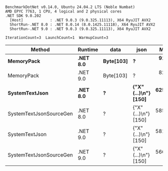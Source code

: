 ```

BenchmarkDotNet v0.14.0, Ubuntu 24.04.2 LTS (Noble Numbat)
AMD EPYC 7763, 1 CPU, 4 logical and 2 physical cores
.NET SDK 9.0.202
  [Host]            : .NET 9.0.3 (9.0.325.11113), X64 RyuJIT AVX2
  ShortRun-.NET 8.0 : .NET 8.0.14 (8.0.1425.11118), X64 RyuJIT AVX2
  ShortRun-.NET 9.0 : .NET 9.0.3 (9.0.325.11113), X64 RyuJIT AVX2

IterationCount=3  LaunchCount=1  WarmupCount=3  

```
| Method                  | Runtime  | data      | json                 | Mean      | Error     | StdDev   | Min       | Max       | Gen0   | Allocated |
|------------------------ |--------- |---------- |--------------------- |----------:|----------:|---------:|----------:|----------:|-------:|----------:|
| **MemoryPack**              | **.NET 8.0** | **Byte[103]** | **?**                    |  **91.61 ns** | **13.843 ns** | **0.759 ns** |  **90.75 ns** |  **92.20 ns** | **0.0148** |     **248 B** |
| MemoryPack              | .NET 9.0 | Byte[103] | ?                    |  82.21 ns |  8.582 ns | 0.470 ns |  81.87 ns |  82.75 ns | 0.0148 |     248 B |
| **SystemTextJson**          | **.NET 8.0** | **?**         | **{&quot;X&quot;(...)\\n&quot;} [150]** | **625.78 ns** | **22.876 ns** | **1.254 ns** | **624.61 ns** | **627.11 ns** | **0.0143** |     **248 B** |
| SystemTextJsonSourceGen | .NET 8.0 | ?         | {&quot;X&quot;(...)\\n&quot;} [150] | 585.46 ns | 41.908 ns | 2.297 ns | 583.10 ns | 587.69 ns | 0.0143 |     248 B |
| SystemTextJson          | .NET 9.0 | ?         | {&quot;X&quot;(...)\\n&quot;} [150] | 581.09 ns | 34.135 ns | 1.871 ns | 579.56 ns | 583.17 ns | 0.0143 |     248 B |
| SystemTextJsonSourceGen | .NET 9.0 | ?         | {&quot;X&quot;(...)\\n&quot;} [150] | 566.61 ns | 66.729 ns | 3.658 ns | 564.27 ns | 570.82 ns | 0.0143 |     248 B |
